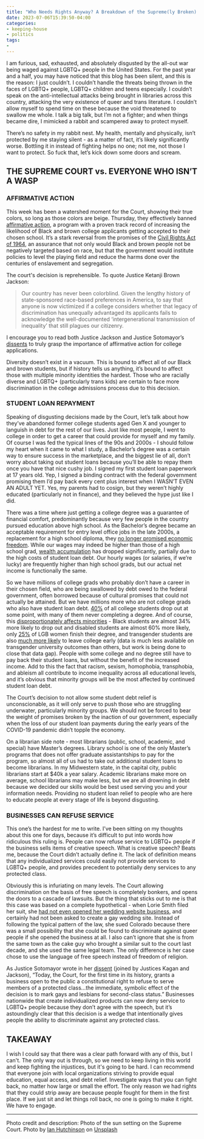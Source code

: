 ```yaml
---
title: "Who Needs Rights Anyway? A Breakdown of the Supreme(ly Broken) Court"
date: 2023-07-06T15:39:50-04:00
categories:
- keeping-house
- politics
tags:
-
---
```


I am furious, sad, exhausted, and absolutely disgusted by the all-out war being waged against LGBTQ+ people in the United States. For the past year and a half, you may have noticed that this blog has been silent, and this is the reason: I just couldn’t. I couldn’t handle the threats being thrown in the faces of LGBTQ+ people, LGBTQ+ children and teens especially. I couldn’t speak on the anti-intellectual attacks being brought in libraries across this country, attacking the very existence of queer and trans literature. I couldn’t allow myself to spend time on these because the void threatened to swallow me whole. I talk a big talk, but I’m not a fighter; and when things became dire, I mimicked a rabbit and scampered away to protect myself.

There’s no safety in my rabbit nest. My health, mentally and physically, isn’t protected by me staying silent - as a matter of fact, it’s likely significantly worse. Bottling it in instead of fighting helps no one; not me, not those I want to protect. So fuck that, let’s kick down some doors and scream.

## THE SUPREME COURT vs. EVERYONE WHO ISN’T A WASP

### AFFIRMATIVE ACTION
This week has been a watershed moment for the Court, showing their true colors, so long as those colors are beige. Thursday, they effectively banned <a href="https://www.cbsnews.com/news/what-is-affirmative-action-history-college-admissions-supreme-court/">affirmative action</a>, a program with a proven track record of increasing the likelihood of Black and brown college applicants getting accepted to their chosen school. It’s a stark reversal from the promises of the <a href="https://www.history.com/topics/black-history/civil-rights-act">Civil Rights Act of 1964</a>, an assurance that not only would Black and brown people not be negatively targeted based on race, but that the government would institute policies to level the playing field and reduce the harms done over the centuries of enslavement and segregation. 


The court's decision is reprehensible. To quote Justice Ketanji Brown Jackson:

> Our country has never been colorblind. Given the lengthy history of state-sponsored race-based preferences in America, to say that anyone is now victimized if a college considers whether that legacy of discrimination has unequally advantaged its applicants fails to acknowledge the well-documented ‘intergenerational transmission of inequality’ that still plagues our citizenry.

I encourage you to read both Justice Jackson and Justice Sotomayor’s <a href="https://www.scribd.com/document/656189604/SFFA-v-Harvard-Dissents">dissents</a> to truly grasp the importance of affirmative action for college applications. 

Diversity doesn’t exist in a vacuum. This is bound to affect all of our Black and brown students, but if history tells us anything, it’s bound to affect those with multiple minority identities the hardest. Those who are racially diverse and LGBTQ+ (particularly trans kids) are certain to face more discrimination in the college admissions process due to this decision. 

### STUDENT LOAN REPAYMENT
Speaking of disgusting decisions made by the Court, let’s talk about how they’ve abandoned former college students aged Gen X and younger to languish in debt for the rest of our lives. Just like most people, I went to college in order to get a career that could provide for myself and my family. Of course I was fed the typical lines of the 90s and 2000s - I should follow my heart when it came to what I study, a Bachelor’s degree was a certain way to ensure success in the marketplace, and the biggest lie of all, don’t worry about taking out student loans because you’ll be able to repay them once you have that nice cushy job. I signed my first student loan paperwork at 17 years old. Yep, I signed a binding contract with the federal government promising them I’d pay back every cent plus interest when I WASN’T EVEN AN ADULT YET. Yes, my parents had to cosign, but they weren’t highly educated (particularly not in finance), and they believed the hype just like I did. 

There was a time where just getting a college degree was a guarantee of financial comfort, predominantly because very few people in the country pursued education above high school. As the Bachelor’s degree became an acceptable requirement for entry level office jobs in the late 2000s, a replacement for a high school diploma, they <a href="https://www.nber.org/papers/w30397">no longer promised economic freedom</a>. While our wages may indeed be higher than those of a high school grad, <a href="https://www.stlouisfed.org/on-the-economy/2019/february/is-college-still-worth-it-complicated">wealth accumulation</a> has dropped significantly, partially due to the high costs of student loan debt. Our hourly wages (or salaries, if we’re lucky) are frequently higher than high school grads, but our actual net income is functionally the same.

So we have millions of college grads who probably don’t have a career in their chosen field, who are being swallowed by debt owed to the federal government, often borrowed because of cultural promises that could not actually be attained. But we have millions more who are not college grads who also have student loan debt. <a href="https://research.com/universities-colleges/college-dropout-rates#2">40%</a> of all college students drop out at some point, with many of them never completing a degree. And of course, this <a href="https://educationdata.org/college-dropout-rates">disproportionately affects minorities</a> - Black students are almost 34% more likely to drop out and disabled students are almost 60% more likely, only <a href="https://www.ajeforum.com/lesbian-gay-and-bisexual-students-likelihood-of-graduating-college-penalized-or-privileged-by-leigh-e-fine-ph-d/">25%</a> of LGB women finish their degree, and transgender students are also <a href="https://www.bu.edu/sph/news/articles/2019/transgender-college-students-face-enormous-mental-health-disparities/">much more likely</a> to leave college early (data is much less available on transgender university outcomes than others, but work is being done to close that data gap). People with some college and no degree still have to pay back their student loans, but without the benefit of the increased income. Add to this the fact that racism, sexism, homophobia, transphobia, and ableism all contribute to income inequality across all educational levels, and it’s obvious that minority groups will be the most affected by continued student loan debt.

The Court’s decision to not allow some student debt relief is unconscionable, as it will only serve to push those who are struggling underwater, particularly minority groups. We should not be forced to bear the weight of promises broken by the inaction of our government, especially when the loss of our student loan payments during the early years of the COVID-19 pandemic didn’t topple the economy. 

On a librarian side note - most librarians (public, school, academic, and special) have Master’s degrees. Library school is one of the only Master’s programs that does not offer graduate assistantships to pay for the program, so almost all of us had to take out additional student loans to become librarians. In my Midwestern state, in the capital city, public librarians start at $40k a year salary. Academic librarians make more on average, school librarians may make less, but we are all drowning in debt because we decided our skills would be best used serving you and your information needs. Providing no student loan relief to people who are here to educate people at every stage of life is beyond disgusting.

### BUSINESSES CAN REFUSE SERVICE
This one’s the hardest for me to write. I’ve been sitting on my thoughts about this one for days, because it’s difficult to put into words how ridiculous this ruling is. People can now refuse service to LGBTQ+ people if the business sells items of creative speech. What is creative speech? Beats me, because the Court didn’t actually define it. The lack of definition means that any individualized services could easily not provide services to LGBTQ+ people, and provides precedent to potentially deny services to any protected class. 

Obviously this is infuriating on many levels. The Court allowing discrimination on the basis of free speech is completely bonkers, and opens the doors to a cascade of lawsuits. But the thing that sticks out to me is that this case was based on a complete hypothetical - when Lorie Smith filed her suit, she <a href="https://www.msn.com/en-gb/news/us/web-designer-in-supreme-court-gay-rights-ruling-cited-client-who-denies-making-wedding-site-request/ar-AA1dhuvu">had not even opened her wedding website business</a>, and certainly had not been asked to create a gay wedding site. Instead of following the typical pattern of the law, she sued Colorado because there was a small possibility that she could be found to discriminate against queer people if she opened the business at all. I also can’t ignore that she is from the same town as the cake guy who brought a similar suit to the court last decade, and she used the same legal team. The only difference is her case chose to use the language of free speech instead of freedom of religion.

As Justice Sotomayor wrote in her <a href="https://apnews.com/article/supreme-court-gay-rights-website-designer-aa529361bc939c837ec2ece216b296d5">dissent</a> (joined by Justices Kagan and Jackson), “Today, the Court, for the first time in its history, grants a business open to the public a constitutional right to refuse to serve members of a protected class…the immediate, symbolic effect of the decision is to mark gays and lesbians for second-class status.” Businesses nationwide that create individualized products can now deny service to LGBTQ+ people because they don’t agree with the speech, but it’s astoundingly clear that this decision is a wedge that intentionally gives people the ability to discriminate against any protected class. 

## TAKEAWAY
I wish I could say that there was a clear path forward with any of this, but I can't. The only way out is through, so we need to keep living in this world and keep fighting the injustices, but it's going to be hard. I can recommend that everyone join with local organizations striving to provide equal education, equal access, and debt relief. Investigate ways that you can fight back, no matter how large or small the effort. The only reason we had rights that they could strip away are because people fought for them in the first place. If we just sit and let things roll back, no one is going to make it right. We have to engage. 



---

Photo credit and description: Photo of the sun setting on the Supreme Court. Photo by <a href="https://unsplash.com/@ianhutchinson92?utm_source=unsplash&utm_medium=referral&utm_content=creditCopyText">Ian Hutchinson</a> on <a href="https://unsplash.com/photos/U8WfiRpsQ7Y?utm_source=unsplash&utm_medium=referral&utm_content=creditCopyText">Unsplash</a>
  